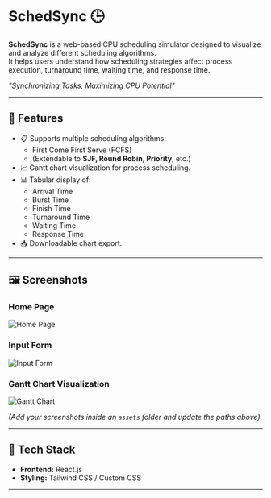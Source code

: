 # SchedSync 🕒  

**SchedSync** is a web-based CPU scheduling simulator designed to visualize and analyze different scheduling algorithms.  
It helps users understand how scheduling strategies affect process execution, turnaround time, waiting time, and response time.  

*"Synchronizing Tasks, Maximizing CPU Potential"*  

---

## 🚀 Features  

- 📋 Supports multiple scheduling algorithms:  
  - First Come First Serve (FCFS)  
  - (Extendable to **SJF, Round Robin, Priority**, etc.)  
- 📈 Gantt chart visualization for process scheduling.  
- 📊 Tabular display of:  
  - Arrival Time  
  - Burst Time  
  - Finish Time  
  - Turnaround Time  
  - Waiting Time  
  - Response Time  
- 📥 Downloadable chart export.  

---

## 🖼️ Screenshots  

### Home Page  
![Home Page](assets/homepage.png)  

### Input Form  
![Input Form](assets/input-form.png)  

### Gantt Chart Visualization  
![Gantt Chart](assets/gantt-chart.png)  

*(Add your screenshots inside an `assets` folder and update the paths above)*  

---

## 🧰 Tech Stack  

- **Frontend:** React.js  
- **Styling:** Tailwind CSS / Custom CSS  

---
